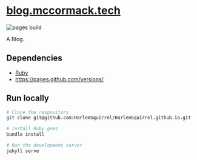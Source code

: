 # [blog.mccormack.tech](https://blog.mccormack.tech)

![pages build](https://github.com/HarlemSquirrel/HarlemSquirrel.github.io/actions/workflows/pages/pages-build-deployment/badge.svg)

A Blog.

## Dependencies

- [Ruby](https://www.ruby-lang.org/)
- https://pages.github.com/versions/

## Run locally

```sh
# Clone the respository
git clone git@github.com:HarlemSquirrel/HarlemSquirrel.github.io.git

# Install Ruby gems
bundle install

# Run the development server
jekyll serve
```
